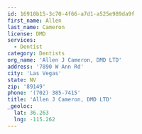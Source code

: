 ```yaml
---
id: 16910b15-3c70-4f66-a7d1-a525e989da9f
first_name: Allen
last_name: Cameron
license: DMD
services:
  - Dentist
category: Dentists
org_name: 'Allen J Cameron, DMD LTD'
address: '7890 W Ann Rd'
city: 'Las Vegas'
state: NV
zip: '89149'
phone: '(702) 385-7415'
title: 'Allen J Cameron, DMD LTD'
_geoloc:
  lat: 36.263
  lng: -115.262
---
```

